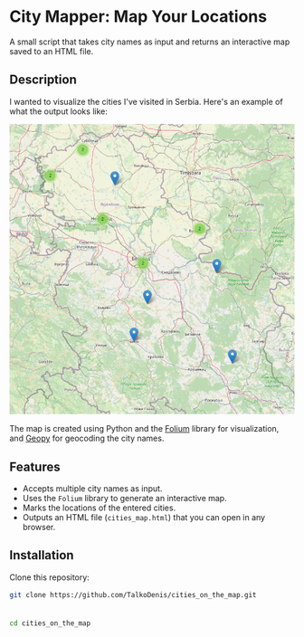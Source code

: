 # City Mapper: Map Your Locations

A small script that takes city names as input and returns an interactive map saved to an HTML file.

## Description

I wanted to visualize the cities I've visited in Serbia. Here's an example of what the output looks like:

![Map](map.png)

The map is created using Python and the [Folium](https://python-visualization.github.io/folium/) library for visualization, and [Geopy](https://geopy.readthedocs.io/) for geocoding the city names.

## Features

- Accepts multiple city names as input.
- Uses the `Folium` library to generate an interactive map.
- Marks the locations of the entered cities.
- Outputs an HTML file (`cities_map.html`) that you can open in any browser.

## Installation

Clone this repository:
   ```bash
   git clone https://github.com/TalkoDenis/cities_on_the_map.git

   
   cd cities_on_the_map
